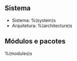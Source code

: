 ## Sistema

- Sistema: %(system)s
- Arquitetura: %(architecture)s

## Módulos e pacotes

%(modules)s